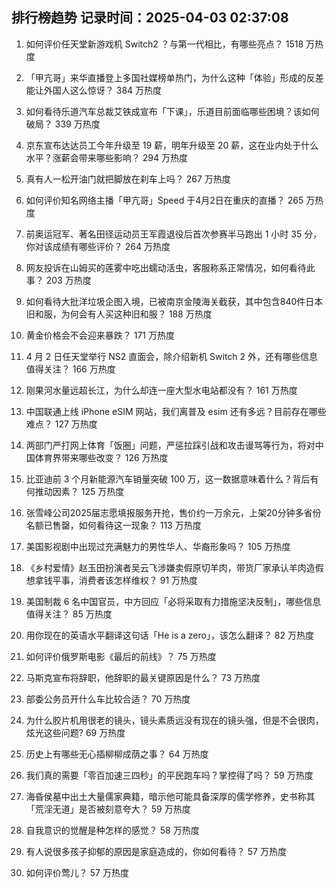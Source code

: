 
## 排行榜趋势 记录时间：2025-04-03 02:37:08
  
  1. 如何评价任天堂新游戏机 Switch2 ？与第一代相比，有哪些亮点？ 1518 万热度
    
  2. 「甲亢哥」来华直播登上多国社媒榜单热门，为什么这种「体验」形成的反差能让外国人这么惊讶？ 384 万热度
    
  3. 如何看待乐道汽车总裁艾铁成宣布「下课」，乐道目前面临哪些困境？该如何破局？ 339 万热度
    
  4. 京东宣布达达员工今年升级至 19 薪，明年升级至 20 薪，这在业内处于什么水平？涨薪会带来哪些影响？ 294 万热度
    
  5. 真有人一松开油门就把脚放在刹车上吗？ 267 万热度
    
  6. 如何评价知名网络主播「甲亢哥」Speed 于4月2日在重庆的直播？ 265 万热度
    
  7. 前奥运冠军、著名田径运动员王军霞退役后首次参赛半马跑出 1 小时  35 分，你对该成绩有哪些评价？ 264 万热度
    
  8. 网友投诉在山姆买的莲雾中吃出蠕动活虫，客服称系正常情况，如何看待此事？ 203 万热度
    
  9. 如何看待大批洋垃圾企图入境，已被南京金陵海关截获，其中包含840件日本旧和服，为何会有人买这种旧和服？ 188 万热度
    
  10. 黄金价格会不会迎来暴跌？ 171 万热度
    
  11. 4 月 2 日任天堂举行 NS2 直面会，除介绍新机 Switch 2 外，还有哪些信息值得关注？ 166 万热度
    
  12. 刚果河水量远超长江，为什么却连一座大型水电站都没有？ 161 万热度
    
  13. 中国联通上线 iPhone eSIM 网站，我们离普及 esim 还有多远？目前存在哪些难点？ 127 万热度
    
  14. 两部门严打网上体育「饭圈」问题，严惩拉踩引战和攻击谩骂等行为，将对中国体育界带来哪些改变？ 126 万热度
    
  15. 比亚迪前 3 个月新能源汽车销量突破 100 万，这一数据意味着什么？背后有何推动因素？ 125 万热度
    
  16. 张雪峰公司2025届志愿填报服务开抢，售价约一万余元，上架20分钟多省份名额已售罄，如何看待这一现象？ 113 万热度
    
  17. 美国影视剧中出现过充满魅力的男性华人、华裔形象吗？ 105 万热度
    
  18. 《乡村爱情》赵玉田扮演者吴云飞涉嫌卖假原切羊肉，带货厂家承认羊肉造假想拿钱平事，消费者该怎样维权？ 91 万热度
    
  19. 美国制裁 6 名中国官员，中方回应「必将采取有力措施坚决反制」，哪些信息值得关注？ 85 万热度
    
  20. 用你现在的英语水平翻译这句话「He is a zero」，该怎么翻译？ 82 万热度
    
  21. 如何评价俄罗斯电影《最后的前线》？ 75 万热度
    
  22. 马斯克宣布将辞职，他辞职的最关键原因是什么？ 73 万热度
    
  23. 部委公务员开什么车比较合适？ 70 万热度
    
  24. 为什么胶片机用很老的镜头，镜头素质远没有现在的镜头强，但是不会很肉，炫光这些问题? 69 万热度
    
  25. 历史上有哪些无心插柳柳成荫之事？ 64 万热度
    
  26. 我们真的需要「零百加速三四秒」的平民跑车吗？掌控得了吗？ 59 万热度
    
  27. 海昏侯墓中出土大量儒家典籍，暗示他可能具备深厚的儒学修养，史书称其「荒淫无道」是否被刻意夸大？ 59 万热度
    
  28. 自我意识的觉醒是种怎样的感觉？ 58 万热度
    
  29. 有人说很多孩子抑郁的原因是家庭造成的，你如何看待？ 57 万热度
    
  30. 如何评价莺儿？ 57 万热度
    